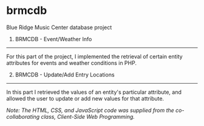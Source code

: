 # brmcdb
Blue Ridge Music Center database project

1. BRMCDB - Event/Weather Info
------------------------------
For this part of the project, I implemented the retrieval of certain entity attributes for events and weather conditions in   PHP. 
    
2. BRMCDB -  Update/Add Entry Locations
---------------------------------------
In this part I retrieved the values of an entity's particular attribute, and allowed the user to update or add new values for that attribute. 




*Note: The HTML, CSS, and JavaScript code was supplied from the co-collaborating class, Client-Side Web Programming.*
